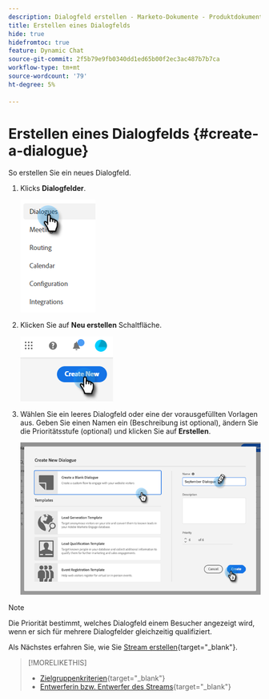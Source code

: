 ```yaml
---
description: Dialogfeld erstellen - Marketo-Dokumente - Produktdokumentation
title: Erstellen eines Dialogfelds
hide: true
hidefromtoc: true
feature: Dynamic Chat
source-git-commit: 2f5b79e9fb0340dd1ed65b00f2ec3ac487b7b7ca
workflow-type: tm+mt
source-wordcount: '79'
ht-degree: 5%

---
```


# Erstellen eines Dialogfelds {#create-a-dialogue}

So erstellen Sie ein neues Dialogfeld.

1. Klicks **Dialogfelder**.

   ![](assets/create-a-dialogue-1.png)

1. Klicken Sie auf **Neu erstellen** Schaltfläche.

   ![](assets/create-a-dialogue-2.png)

1. Wählen Sie ein leeres Dialogfeld oder eine der vorausgefüllten Vorlagen aus. Geben Sie einen Namen ein (Beschreibung ist optional), ändern Sie die Prioritätsstufe (optional) und klicken Sie auf **Erstellen**.

   ![](assets/create-a-dialogue-3.png)

>[!NOTE]
>
>Die Priorität bestimmt, welches Dialogfeld einem Besucher angezeigt wird, wenn er sich für mehrere Dialogfelder gleichzeitig qualifiziert.

Als Nächstes erfahren Sie, wie Sie [Stream erstellen](/help/marketo/product-docs/demand-generation/dynamic-chat-two/automated-chat/stream-designer.md#create-a-stream){target="_blank"}.

>[!MORELIKETHIS]
>
>* [Zielgruppenkriterien](/help/marketo/product-docs/demand-generation/dynamic-chat-two/automated-chat/audience-criteria.md){target="_blank"}
>* [Entwerferin bzw. Entwerfer des Streams](/help/marketo/product-docs/demand-generation/dynamic-chat-two/automated-chat/stream-designer.md){target="_blank"}
